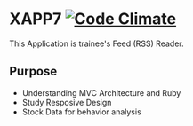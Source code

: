 XAPP7
[![Code Climate](https://codeclimate.com/github/New-Village/xapp7/badges/gpa.svg)](https://codeclimate.com/github/New-Village/xapp7)
======
This Application is trainee's Feed (RSS) Reader.

## Purpose
* Understanding MVC Architecture and Ruby
* Study Resposive Design
* Stock Data for behavior analysis
